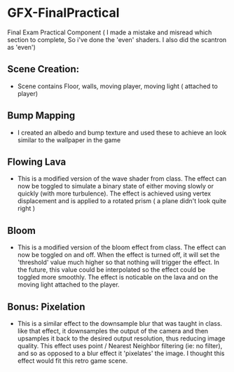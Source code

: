 # GFX-FinalPractical
 Final Exam Practical Component
( I made a mistake and misread which section to complete, So i've done the 'even' shaders. I also did the scantron as 'even') 
 
## Scene Creation:
 - Scene contains Floor, walls, moving player, moving light ( attached to player)

## Bump Mapping
 - I created an albedo and bump texture and used these to achieve an look similar to the wallpaper in the game

## Flowing Lava
 - This is a modified version of the wave shader from class. The effect can now be toggled to simulate a binary state of either moving slowly or quickly (with more turbulence). The effect is achieved using vertex displacement and is applied to a rotated prism ( a plane didn't look quite right ) 

## Bloom
 - This is a modified version of the bloom effect from class. The effect can now be toggled on and off. When the effect is turned off, it will set the 'threshold' value much higher so that nothing will trigger the effect. In the future, this value could be interpolated so the effect could be toggled more smoothly. The effect is noticable on the lava and on the moving light attached to the player.

## Bonus: Pixelation
- This is a similar effect to the downsample blur that was taught in class. like that effect, it downsamples the output of the camera and then upsamples it back to the desired output resolution, thus reducing image quality. This effect uses point / Nearest Neighbor filtering (ie: no filter), and so as opposed to a blur effect it 'pixelates' the image. I thought this effect would fit this retro game scene. 
